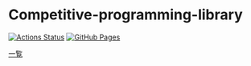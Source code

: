 # Competitive-programming-library

[![Actions Status](https://github.com/Hee-San/Competitive-programming-library/workflows/verify/badge.svg)](https://github.com/Hee-San/Competitive-programming-library/actions) 
[![GitHub Pages](https://img.shields.io/static/v1?label=GitHub+Pages&message=+&color=brightgreen&logo=github)](https://beet-aizu.github.io/library/) 

[一覧](https://hee-san.github.io/Competitive-programming-library/)
